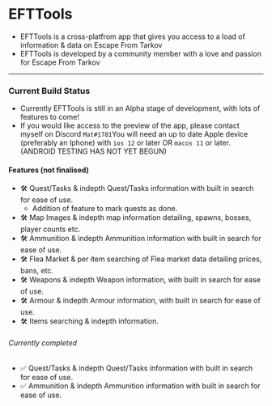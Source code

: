 # EFTTools
- EFTTools is a cross-platfrom app that gives you access to a load of information & data on Escape From Tarkov
- EFTTools is developed by a community member with a love and passion for Escape From Tarkov
---
### Current Build Status
- Currently EFTTools is still in an Alpha stage of development, with lots of features to come!
- If you would like access to the preview of the app, please contact myself on Discord `Mat#1781`You will need an up to date Apple device (preferably an Iphone) with `ios 12` or later OR `macos 11` or later. (ANDROID TESTING HAS NOT YET BEGUN)

#### Features (not finalised)
- 🛠 Quest/Tasks & indepth Quest/Tasks information with built in search for ease of use.
  - Addition of feature to mark quests as done.
- 🛠 Map Images & indepth map information detailing, spawns, bosses, player counts etc.
- 🛠 Ammunition & indepth Ammunition information with built in search for ease of use.
- 🛠 Flea Market & per item searching of Flea market data detailing prices, bans, etc.
- 🛠 Weapons & indepth Weapon information, with built in search for ease of use.
- 🛠 Armour & indepth Armour information, with built in search for ease of use.
- 🛠 Items searching & indepth information.
###### Currently completed
- ✅ Quest/Tasks & indepth Quest/Tasks information with built in search for ease of use.
- ✅ Ammunition & indepth Ammunition information with built in search for ease of use.
